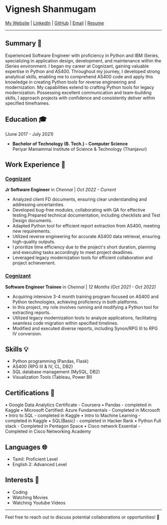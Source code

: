 # Vignesh Shanmugam

[My Website](https://www.vigneshshanmugam.me) | [LinkedIn](https://www.linkedin.com/in/contact-vigneshshanmugam) | [GitHub](http://github.com/Vignesh-S-GitHub) | [Email](https://mail.google.com/mail/shanmugamrenuga4@gmail.com) | [Resume](https://docs.google.com/document/d/1_bP0nxE5LQT54ZO21xSgYlihAVVihcQcq4lOWHmaxoA/edit?usp=sharing)

---

## Summary 🌟

Experienced Software Engineer with proficiency in Python and IBM iSeries, specializing in application design, development, and maintenance within the iSeries environment. I began my career at Cognizant, gaining valuable expertise in Python and AS400. Throughout my journey, I developed strong analytical skills, enabling me to comprehend AS400 code and apply this knowledge in creating Python tools for reverse engineering and modernization. My capabilities extend to crafting Python tools for legacy modernization. Possessing excellent communication and team-building skills, I approach projects with confidence and consistently deliver within specified timeframes.


## Education 🎓
  (June 2017 - July 2021)
- **Bachelor of Technology (B. Tech.) - Computer Science** <br>
  Periyar Maniammai Institute of Science & Technology (Thanjavur)


## Work Experience 💼

### [Cognizant](https://www.cognizant.com)
**Jr Software Engineer** in *Chennai* | *Oct 2022 - Current*

* Analyzed client FD documents, ensuring clear understanding and addressing uncertainties.
* Developed bug-free modules, collaborating with QA for effective testing.Prepared technical documentation, including checklists and Test Design documents.
* Adapted Python tool for efficient report extraction from AS400, meeting new requirements.
* Utilized reverse engineering for accurate AS400 data retrieval, ensuring high-quality outputs.
* I prioritize time efficiency due to the project's short duration, planning and executing tasks accordingly to meet project deadlines.
* Leveraged legacy modernization tools for efficient collaboration and project achievement.

### [Cognizant](https://www.cognizant.com)
**Software Engineer Trainee** in *Chennai* | *12 Months (Oct 2021 - Oct 2022)*

* Acquiring intensive 3-4 month training program focused on AS400 and Python technologies, achieving proficiency in both platforms.
* In this project, my role involves running and modifying a Python tool for extracting reports.
* Utilized legacy modernization tools to analyze applications, facilitating seamless code migration within specified timelines.
* Modified and executed diverse reports, including Synon/RPG III to RPG IV conversion.

## Skills 💡

- Python programming (Pandas, Flask)
- AS400 (RPG III & IV, CL, DB2)
- SQL database management (MySQL, DB2)
- Visualization Tools (Tableau, Power BI)

## Certifications 📜

• Google Data Analytics Certificate - Coursera
• Pandas - completed in Kaggle
• Microsoft Certified: Azure Fundamentals - Completed in Microsoft
• Intro to SQL - completed in Kaggle
• Intro to Machine Learning - completed in Kaggle
• SQL(Basic) - completed in Hacker Rank
• Python Full stack - Completed in Pentagon Space
• Cisco network Essential - Completed in Cisco Networking Academy

## Languages 🌐

- Tamil: Proficient Level
- English 2: Advanced Level

## Interests 🎨

- Coding
- Watching Movies
- Watching Youtube Videos

---

Feel free to reach out to discuss potential collaborations or opportunities! 📧
